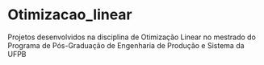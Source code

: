 # Otimizacao_linear
Projetos desenvolvidos na disciplina de Otimização Linear no mestrado do Programa de Pós-Graduação de Engenharia de Produção e Sistema da UFPB
